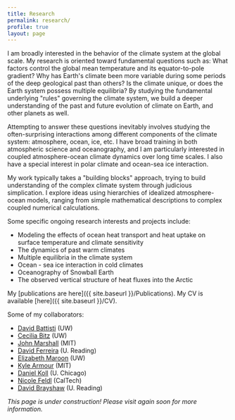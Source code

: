 ```yaml
---
title: Research
permalink: research/
profile: true
layout: page
---
```


I am broadly interested in the behavior of the climate system at the global scale. My research is oriented toward fundamental questions such as: What factors control the global mean temperature and its equator-to-pole gradient? Why has Earth's climate been more variable during some periods of the deep geological past than others? Is the climate unique, or does the Earth system possess multiple equilibria? By studying the fundamental underlying "rules" governing the climate system, we build a deeper understanding of the past and future evolution of climate on Earth, and other planets as well.

Attempting to answer these questions inevitably involves studying the often-surprising interactions among different components of the climate system: atmosphere, ocean, ice, etc. I have broad training in both atmospheric science and oceanography, and I am particularly interested in coupled atmosphere-ocean climate dynamics over long time scales. I also have a special interest in polar climate and ocean-sea ice interaction.

My work typically takes a "building blocks" approach, trying to build understanding of the complex climate system through judicious simplication. I explore ideas using hierarchies of idealized atmosphere-ocean models, ranging from simple mathematical descriptions to complex coupled numerical calculations. 

Some specific ongoing research interests and projects include:

- Modeling the effects of ocean heat transport and heat uptake on surface temperature and climate sensitivity
- The dynamics of past warm climates
- Multiple equilibria in the climate system
- Ocean - sea ice interaction in cold climates
- Oceanography of Snowball Earth
- The observed vertical structure of heat fluxes into the Arctic

My [publications are here]({{ site.baseurl }}/Publications). My CV is available [here]({{ site.baseurl }}/CV).

Some of my collaborators:

- [David Battisti](http://www.atmos.washington.edu/~david/) (UW)
- [Cecilia Bitz](http://www.atmos.washington.edu/~bitz/) (UW)
- [John Marshall](http://eaps-www.mit.edu/paoc/people/john-marshall) (MIT)
- [David Ferreira](http://eaps-www.mit.edu/paoc/people/david-ferreira) (U. Reading)
- [Elizabeth Maroon](http://www.atmos.washington.edu/~emaroon/) (UW)
- [Kyle Armour](http://eaps-www.mit.edu/paoc/people/kyle-armour) (MIT)
- [Daniel Koll](http://geosci.uchicago.edu/~dkoll/Daniel_Koll.html) (U. Chicago)
- [Nicole Feldl](http://nicolefeldl.com) (CalTech)
- [David Brayshaw](http://www.met.reading.ac.uk/users/users/710) (U. Reading)

*This page is under construction! Please visit again soon for more information.*